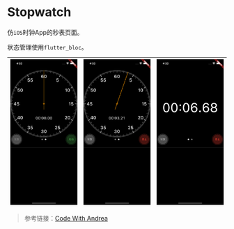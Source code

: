 # Stopwatch

仿`iOS`时钟App的秒表页面。

状态管理使用`flutter_bloc`。

|![](./screenshots/screenshot_1.png)|![](./screenshots/screenshot_2.png)|![](./screenshots/screenshot_3.png)|
|---|---|---|

> 参考链接：[Code With Andrea](https://www.youtube.com/watch?v=9Wq2l6IBkIw&list=WL&index=46&t=6s)
